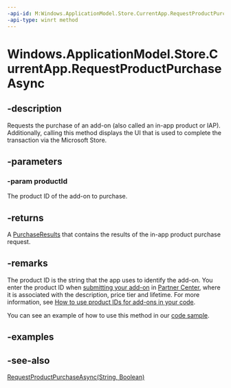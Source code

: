 ```yaml
---
-api-id: M:Windows.ApplicationModel.Store.CurrentApp.RequestProductPurchaseAsync(System.String)
-api-type: winrt method
---
```


<!-- Method syntax
public Windows.Foundation.IAsyncOperation<Windows.ApplicationModel.Store.PurchaseResults> RequestProductPurchaseAsync(System.String productId)
-->

# Windows.ApplicationModel.Store.CurrentApp.RequestProductPurchaseAsync

## -description
Requests the purchase of an add-on (also called an in-app product or IAP). Additionally, calling this method displays the UI that is used to complete the transaction via the Microsoft Store.

## -parameters
### -param productId
The product ID of the add-on to purchase.

## -returns
A [PurchaseResults](purchaseresults.md) that contains the results of the in-app product purchase request.

## -remarks
The product ID is the string that the app uses to identify the add-on. You enter the product ID when [submitting your add-on](https://docs.microsoft.com/windows/uwp/publish/set-your-add-on-product-id) in [Partner Center](https://partner.microsoft.com/dashboard), where it is associated with the description, price tier and lifetime. For more information, see [How to use product IDs for add-ons in your code](https://docs.microsoft.com/windows/uwp/monetize/in-app-purchases-and-trials#how-to-use-product-ids-for-add-ons-in-your-code).

You can see an example of how to use this method in our [code sample](http://code.msdn.microsoft.com/windowsapps/Licensing-API-Sample-19712f1a).

## -examples

## -see-also
[RequestProductPurchaseAsync(String, Boolean)](currentapp_requestproductpurchaseasync_1631257175.md)
